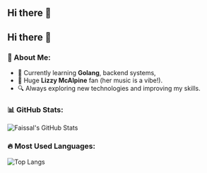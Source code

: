 ## Hi there 👋

<!--
**faizisyellow/faizisyellow** is a ✨ _special_ ✨ repository because its `README.md` (this file) appears on your GitHub profile.

Here are some ideas to get you started:

- 🔭 I’m currently working on ...
- 🌱 I’m currently learning ...
- 👯 I’m looking to collaborate on ...
- 🤔 I’m looking for help with ...
- 💬 Ask me about ...
- 📫 How to reach me: ...
- 😄 Pronouns: ...
- ⚡ Fun fact: ...
-->

## Hi there 👋

### 🚀 About Me:
- 🌱 Currently learning **Golang**, backend systems, 
- 🎵 Huge **Lizzy McAlpine** fan (her music is a vibe!).
- 🔍 Always exploring new technologies and improving my skills.

### 📊 GitHub Stats:
![Faissal's GitHub Stats](https://github-readme-stats.vercel.app/api?username=faizisyellow&show_icons=true&theme=tokyonight)

### 🔥 Most Used Languages:
![Top Langs](https://github-readme-stats.vercel.app/api/top-langs/?username=faizisyellow&layout=compact&theme=tokyonight)



